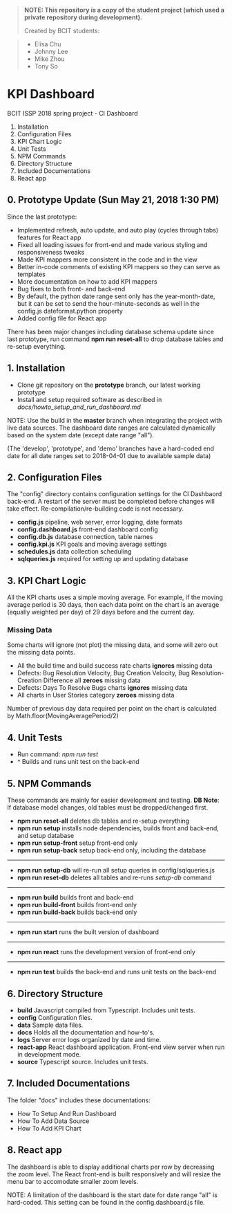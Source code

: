 > **NOTE: This repository is a copy of the student project (which used a private repository during development).**
> 
> Created by BCIT students:

> * Elisa Chu
> * Johnny Lee
> * Mike Zhou
> * Tony So

# KPI Dashboard

BCIT ISSP 2018 spring project - CI Dashboard

1. Installation
2. Configuration Files
3. KPI Chart Logic
4. Unit Tests
5. NPM Commands
6. Directory Structure
7. Included Documentations
8. React app

## 0. Prototype Update (Sun May 21, 2018 1:30 PM)

Since the last prototype:

* Implemented refresh, auto update, and auto play (cycles through tabs) features for React app
* Fixed all loading issues for front-end and made various styling and responsiveness tweaks
* Made KPI mappers more consistent in the code and in the view
* Better in-code comments of existing KPI mappers so they can serve as templates
* More documentation on how to add KPI mappers
* Bug fixes to both front- and back-end
* By default, the python date range sent only has the year-month-date, but it can be set to send the hour-minute-seconds as well in the config.js dateformat.python property
* Added config file for React app

There has been major changes including database schema update since last prototype, run command **npm run reset-all** to drop database tables and re-setup everything.

## 1. Installation

* Clone git repository on the **prototype** branch, our latest working prototype
* Install and setup required software as described in *docs/howto_setup_and_run_dashboard.md*

NOTE: Use the build in the  **master** branch when integrating the project with live data sources. The dashboard date ranges are calculated dynamically based on the system date (except date range "all").

(The 'develop', 'prototype', and 'demo' branches have a hard-coded end date for all date ranges set to 2018-04-01 due to available sample data)

## 2. Configuration Files

The "config" directory contains configuration settings for the CI Dashbaord back-end. A restart of the server must be completed before changes will take effect. Re-compilation/re-building code is not necessary.

* **config.js** pipeline, web server, error logging, date formats
* **config.dashboard.js** front-end dashboard config
* **config.db.js** database connection, table names
* **config.kpi.js** KPI goals and moving average settings
* **schedules.js** data collection scheduling
* **sqlqueries.js** required for setting up and updating database

## 3. KPI Chart Logic

All the KPI charts uses a simple moving average. For example, if the moving average period is 30 days, then each data point on the chart is an average (equally weighted per day) of 29 days before and the current day.

### Missing Data

Some charts will ignore (not plot) the missing data, and some will zero out the missing data points.

* All the build time and build success rate charts **ignores** missing data
* Defects: Bug Resolution Velocity, Bug Creation Velocity, Bug Resolution-Creation Difference all **zeroes** missing data
* Defects: Days To Resolve Bugs charts **ignores** missing data
* All charts in User Stories category **zeroes** missing data

Number of previous day data required per point on the chart is calculated by Math.floor(MovingAveragePeriod/2)

## 4. Unit Tests

* Run command: *npm run test*
* ^ Builds and runs unit test on the back-end

## 5. NPM Commands
These commands are mainly for easier development and testing. **DB Note**: If database model changes, old tables must be dropped/changed first.

* **npm run reset-all** deletes db tables and re-setup everything
* **npm run setup** installs node dependencies, builds front and back-end, and setup database
* **npm run setup-front** setup front-end only
* **npm run setup-back** setup back-end only, including the database
***
* **npm run setup-db** will re-run all setup queries in config/sqlqueries.js
* **npm run reset-db** deletes all tables and re-runs *setup-db* command
***
* **npm run build** builds front and back-end
* **npm run build-front** builds front-end only
* **npm run build-back** builds back-end only
***
* **npm run start** runs the built version of dashboard
***
* **npm run react** runs the development version of front-end only
***
* **npm run test** builds the back-end and runs unit tests on the back-end

## 6. Directory Structure

* **build** Javascript compiled from Typescript. Includes unit tests.
* **config** Configuration files.
* **data** Sample data files.
* **docs** Holds all the documentation and how-to's.
* **logs** Server error logs organized by date and time.
* **react-app** React dashboard application. Front-end view server when run in development mode.
* **source** Typescript source. Includes unit tests.

## 7. Included Documentations

The folder "docs" includes these documentations:

* How To Setup And Run Dashboard
* How To Add Data Source
* How To Add KPI Chart

## 8. React app

The dashboard is able to display additional charts per row by decreasing the zoom level.
The React front-end is built responsively and will resize the menu bar to accomodate smaller zoom levels.

NOTE: A limitation of the dashboard is the start date for date range "all" is hard-coded. This setting can be found in the config.dashboard.js file.
